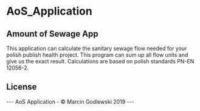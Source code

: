 # AoS_Application
## Amount of Sewage App
This application can calculate the sanitary sewage flow  needed for your polish publish health project. 
This program can sum up all flow units and give us the exact result. 
Calculations are based on polish standards PN-EN 12056-2.

## License
--- AoS Application - © Marcin Godlewski 2019 ---

